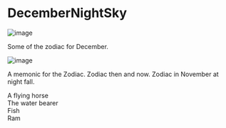 # DecemberNightSky
![image](https://github.com/ForrestErickson/NovemberNightSky/assets/5836181/3fe4b3c4-6f00-4418-bd65-d1a9d3d1b065)

Some of the zodiac for December.

![image](https://github.com/ForrestErickson/NovemberNightSky/assets/5836181/a39724a1-0cd2-49be-9396-6b1b73eb7d07)

A memonic for the Zodiac.
Zodiac then and now.
Zodiac in November at night fall.

A flying horse  
The water bearer  
Fish  
Ram  
